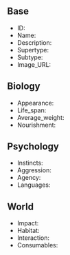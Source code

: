 ## Base
- <span class="text-field" data-tooltip="Text">ID</span>: 
- <span class="text-field" data-tooltip="Text">Name</span>: 
- <span class="text-field" data-tooltip="Text">Description</span>: 
- <span class="text-field" data-tooltip="Text">Supertype</span>: 
- <span class="text-field" data-tooltip="Text">Subtype</span>: 
- <span class="text-field" data-tooltip="Text">Image_URL</span>: 

## Biology
- <span class="text-field" data-tooltip="Text">Appearance</span>: 
- <span class="number-field" data-tooltip="Number">Life_span</span>: 
- <span class="number-field" data-tooltip="Number">Average_weight</span>: 
- <span class="multi-link-field" data-tooltip="Multi Species">Nourishment</span>: 

## Psychology
- <span class="text-field" data-tooltip="Text">Instincts</span>: 
- <span class="number-field" data-tooltip="Number">Aggression</span>: 
- <span class="text-field" data-tooltip="Text">Agency</span>: 
- <span class="multi-link-field" data-tooltip="Multi Language">Languages</span>: 

## World
- <span class="text-field" data-tooltip="Text">Impact</span>: 
- <span class="multi-link-field" data-tooltip="Multi Location">Habitat</span>: 
- <span class="multi-link-field" data-tooltip="Multi Phenomenon">Interaction</span>: 
- <span class="multi-link-field" data-tooltip="Multi Construct">Consumables</span>: 

